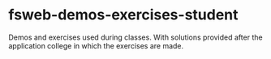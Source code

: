 # fsweb-demos-exercises-student
Demos and exercises used during classes. With solutions provided after the application college in which the exercises are made.
